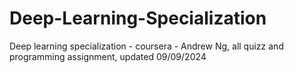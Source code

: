 # Deep-Learning-Specialization
 Deep learning specialization - coursera - Andrew Ng, all quizz and programming assignment, updated 09/09/2024
